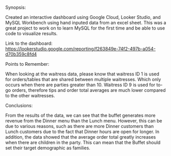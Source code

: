 Synopsis:

Created an interactive dashboard using Google Cloud, Looker Studio, and MySQL Workbench using hand inputed data from an excel sheet.
This was a great project to work on to learn MySQL for the first time and be able to use code to visualize results.

Link to the dashboard: https://lookerstudio.google.com/reporting/f263849e-74f2-497b-a054-d70b359c8fd4

Points to Remember:

When looking at the waitress data, please know that waitress ID 1 is used for orders/tables that are shared between multiple waitresses. Which only occurs when there are parties greater than 10.
Waitress ID 9 is used for to-go orders, therefore tips and order total averages are much lower compared to the other waitresses.

Conclusions:

From the results of the data, we can see that the buffet generates more revenue from the Dinner menu than the Lunch menu.
However, this can be due to various reasons, such as there are more Dinner customers than Lunch customers due to the fact that Dinner hours are open for longer.
In addition, the data showed that the average order total greatly increases when there are children in the party. This can mean that the Buffet should set their target demographic as families.
